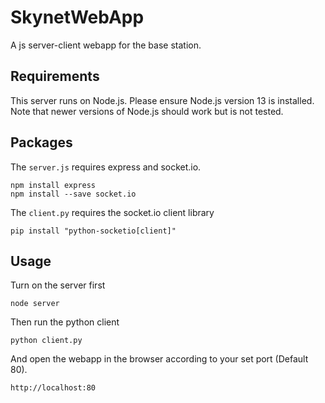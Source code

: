 # SkynetWebApp

A js server-client webapp for the base station.

## Requirements

This server runs on Node.js. Please ensure Node.js version 13 is installed. Note that newer versions of Node.js should work but is not tested.

## Packages

The `server.js` requires express and socket.io.

    npm install express
    npm install --save socket.io

The `client.py` requires the socket.io client library

    pip install "python-socketio[client]"

## Usage

Turn on the server first

    node server

Then run the python client

    python client.py

And open the webapp in the browser according to your set port (Default 80).

    http://localhost:80
